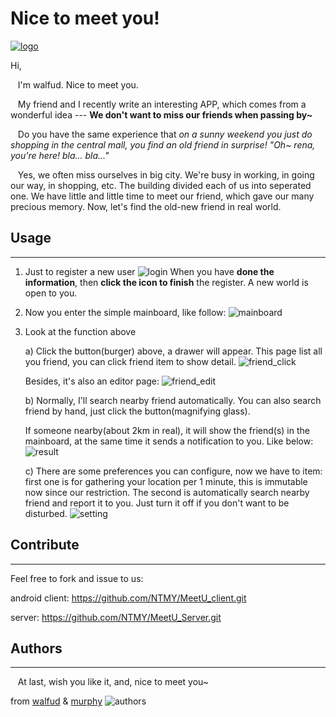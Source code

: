 # Nice to meet you!
[![logo](https://raw.githubusercontent.com/NTMY/MeetU_client/master/doc/logo.png)](http://fir.im/meetu)

Hi,

&nbsp;&nbsp;&nbsp;I'm walfud. Nice to meet you.

&nbsp;&nbsp;&nbsp;My friend and I recently write an interesting APP, which comes from a wonderful idea --- **We don't want to miss our friends when passing by~** 

&nbsp;&nbsp;&nbsp;Do you have the same experience that *on a sunny weekend you just do shopping in the central mall, you find an old friend in surprise! "Oh~ rena, you're here! bla... bla..."*

&nbsp;&nbsp;&nbsp;Yes, we often miss ourselves in big city. We're busy in working, in going our way, in shopping, etc. The building divided each of us into seperated one. We have little and little time to meet our friend, which gave our many precious memory. Now, let's find the old-new friend in real world.

## Usage
---
1. Just to register a new user
![login](https://raw.githubusercontent.com/NTMY/MeetU_client/master/doc/login.png)
When you have **done the information**, then **click the icon to finish** the register. A new world is open to you.

2. Now you enter the simple mainboard, like follow:
![mainboard](https://raw.githubusercontent.com/NTMY/MeetU_client/master/doc/mainboard.png)

3. Look at the function above

	a) Click the button(burger) above, a drawer will appear. This page list all you friend, you can click friend item to show detail.
	 ![friend_click](https://raw.githubusercontent.com/NTMY/MeetU_client/master/doc/friend_click.png)
	 
	Besides, it's also an editor page:
	![friend_edit](https://raw.githubusercontent.com/NTMY/MeetU_client/master/doc/friend_edit.png)
	
	b) Normally, I'll search nearby friend automatically. You can also search friend by hand, just click the button(magnifying glass).
	
	If someone nearby(about 2km in real), it will show the friend(s) in the mainboard, at the same time it sends a notification to you. Like below:
	![result](https://raw.githubusercontent.com/NTMY/MeetU_client/master/doc/result.png)
	
	c) There are some preferences you can configure, now we have to item: first one is for gathering your location per 1 minute, this is immutable now since our restriction. The second is automatically search nearby friend and report it to you. Just turn it off if you don't want to be disturbed.
	![setting](https://raw.githubusercontent.com/NTMY/MeetU_client/master/doc/setting.png)

## Contribute
---
Feel free to fork and issue to us: 

android client: https://github.com/NTMY/MeetU_client.git

server: https://github.com/NTMY/MeetU_Server.git


## Authors
---
&nbsp;&nbsp;&nbsp;At last, wish you like it, and, nice to meet you~

from [walfud](http://diordna.sinaapp.com/) & [murphy](http://gaowen.me/)
![authors](https://raw.githubusercontent.com/NTMY/MeetU_client/master/doc/walfud&murphy.png)